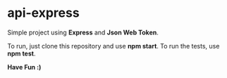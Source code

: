 # api-express
Simple project using __Express__ and __Json Web Token__.

To run, just clone this repository and use __npm start__. 
To run the tests, use __npm test__.

__Have Fun :)__
